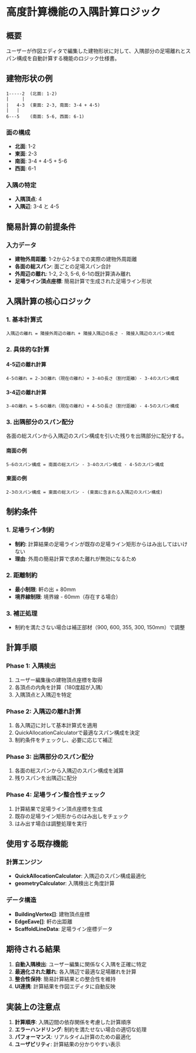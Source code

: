 # 高度計算機能の入隅計算ロジック

## 概要

ユーザーが作図エディタで編集した建物形状に対して、入隅部分の足場離れとスパン構成を自動計算する機能のロジック仕様書。

## 建物形状の例

```
1-----2  (北面: 1-2)
|     |
|   4-3  (東面: 2-3, 南面: 3-4 + 4-5)
|   |
6---5    (南面: 5-6, 西面: 6-1)
```

### 面の構成
- **北面**: 1-2
- **東面**: 2-3
- **南面**: 3-4 + 4-5 + 5-6
- **西面**: 6-1

### 入隅の特定
- **入隅頂点**: 4
- **入隅辺**: 3-4 と 4-5

## 簡易計算の前提条件

### 入力データ
- **建物外周距離**: 1-2から2-5までの実際の建物外周距離
- **各面の総スパン**: 面ごとの足場スパン合計
- **外周辺の離れ**: 1-2, 2-3, 5-6, 6-1の既計算済み離れ
- **足場ライン頂点座標**: 簡易計算で生成された足場ライン形状

## 入隅計算の核心ロジック

### 1. 基本計算式

```
入隅辺の離れ = 隣接外周辺の離れ + 隣接入隅辺の長さ - 隣接入隅辺のスパン構成
```

### 2. 具体的な計算

#### 4-5辺の離れ計算
```
4-5の離れ = 2-3の離れ（現在の離れ）+ 3-4の長さ（割付距離）- 3-4のスパン構成
```

#### 3-4辺の離れ計算
```
3-4の離れ = 5-6の離れ（現在の離れ）+ 4-5の長さ（割付距離）- 4-5のスパン構成
```

### 3. 出隅部分のスパン配分

各面の総スパンから入隅辺のスパン構成を引いた残りを出隅部分に配分する。

#### 南面の例
```
5-6のスパン構成 = 南面の総スパン - 3-4のスパン構成 - 4-5のスパン構成
```

#### 東面の例
```
2-3のスパン構成 = 東面の総スパン - (東面に含まれる入隅辺のスパン構成)
```

## 制約条件

### 1. 足場ライン制約
- **制約**: 計算結果の足場ラインが既存の足場ライン矩形からはみ出してはいけない
- **理由**: 外周の簡易計算で求めた離れが無効になるため

### 2. 距離制約
- **最小制限**: 軒の出 + 80mm
- **境界線制限**: 境界線 - 60mm（存在する場合）

### 3. 補正処理
- 制約を満たさない場合は補正部材（900, 600, 355, 300, 150mm）で調整

## 計算手順

### Phase 1: 入隅検出
1. ユーザー編集後の建物頂点座標を取得
2. 各頂点の内角を計算（180度超が入隅）
3. 入隅頂点と入隅辺を特定

### Phase 2: 入隅辺の離れ計算
1. 各入隅辺に対して基本計算式を適用
2. QuickAllocationCalculatorで最適なスパン構成を決定
3. 制約条件をチェックし、必要に応じて補正

### Phase 3: 出隅部分のスパン配分
1. 各面の総スパンから入隅辺のスパン構成を減算
2. 残りスパンを出隅辺に配分

### Phase 4: 足場ライン整合性チェック
1. 計算結果で足場ライン頂点座標を生成
2. 既存の足場ライン矩形からのはみ出しをチェック
3. はみ出す場合は調整処理を実行

## 使用する既存機能

### 計算エンジン
- **QuickAllocationCalculator**: 入隅辺のスパン構成最適化
- **geometryCalculator**: 入隅検出と角度計算

### データ構造
- **BuildingVertex[]**: 建物頂点座標
- **EdgeEave[]**: 軒の出距離
- **ScaffoldLineData**: 足場ライン座標データ

## 期待される結果

1. **自動入隅検出**: ユーザー編集に関係なく入隅を正確に特定
2. **最適化された離れ**: 各入隅辺で最適な足場離れを計算
3. **整合性保持**: 簡易計算結果との整合性を維持
4. **UI連携**: 計算結果を作図エディタに自動反映

## 実装上の注意点

1. **計算順序**: 入隅辺間の依存関係を考慮した計算順序
2. **エラーハンドリング**: 制約を満たせない場合の適切な処理
3. **パフォーマンス**: リアルタイム計算のための最適化
4. **ユーザビリティ**: 計算結果の分かりやすい表示